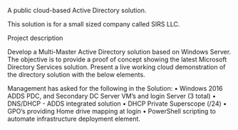 A public cloud-based Active Directory solution.

This solution is for a small sized company called SIRS LLC.

Project description

Develop a Multi-Master Active Directory solution based on Windows Server.
The objective is to provide a proof of concept showing the latest Microsoft Directory Services solution.
Present a live working cloud demonstration of the directory solution with the below elements.

Management has asked for the following in the Solution:
• Windows 2016 ADDS PDC, and Secondary DC Server VM’s and login Server (3 total)
• DNS/DHCP - ADDS integrated solution
• DHCP Private Superscope (/24)
• GPO’s providing Home drive mapping at login
• PowerShell scripting to automate infrastructure deployment element.
